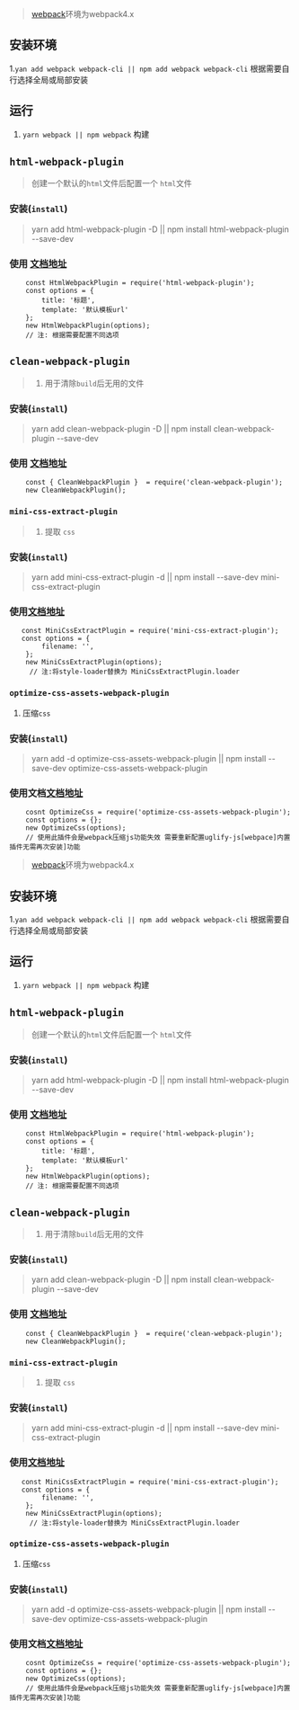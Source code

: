 >[webpack](https://www.webpackjs.com/ '文档地址')环境为webpack4.x
## 安装环境
1.``` yan add webpack webpack-cli || npm add webpack webpack-cli ``` 根据需要自行选择全局或局部安装

## 运行
1. ``` yarn webpack || npm webpack ``` 构建

## ``` html-webpack-plugin ```
> 创建一个默认的```html```文件后配置一个 ```html```文件

### 安装(```install```)
> yarn add html-webpack-plugin -D || npm install html-webpack-plugin  --save-dev
### 使用 [文档地址](https://github.com/jantimon/html-webpack-plugin 'github')
```
    const HtmlWebpackPlugin = require('html-webpack-plugin');
    const options = {
        title: '标题',
        template: '默认模板url'
    };
    new HtmlWebpackPlugin(options);
    // 注: 根据需要配置不同选项
```

## ```clean-webpack-plugin```
>1. 用于清除```build```后无用的文件  

### 安装(```install```)
> yarn add clean-webpack-plugin -D || npm install clean-webpack-plugin --save-dev
### 使用 [文档地址](https://github.com/johnagan/clean-webpack-plugin 'github')
```
    const { CleanWebpackPlugin }  = require('clean-webpack-plugin');
    new CleanWebpackPlugin();
```

### ```mini-css-extract-plugin```
> 1. 提取 ```css```
### 安装(```install```)
> yarn add mini-css-extract-plugin -d || npm install --save-dev mini-css-extract-plugin
### 使用[文档地址](https://github.com/webpack-contrib/mini-css-extract-plugin 'github')
```
   const MiniCssExtractPlugin = require('mini-css-extract-plugin');
   const options = {
        filename: '',
    };
    new MiniCssExtractPlugin(options);
     // 注:将style-loader替换为 MiniCssExtractPlugin.loader
```
### ```optimize-css-assets-webpack-plugin```
1. 压缩```css```
### 安装(```install```)
> yarn add -d optimize-css-assets-webpack-plugin
 || npm install --save-dev optimize-css-assets-webpack-plugin

### 使用文档[文档地址](https://github.com/NMFR/optimize-css-assets-webpack-plugin 'github')
```
    cosnt OptimizeCss = require('optimize-css-assets-webpack-plugin');
    const options = {};
    new OptimizeCss(options);
    // 使用此插件会是webpack压缩js功能失效 需要重新配置uglify-js[webpace]内置插件无需再次安装]功能
```





>[webpack](https://www.webpackjs.com/ '文档地址')环境为webpack4.x
## 安装环境
1.``` yan add webpack webpack-cli || npm add webpack webpack-cli ``` 根据需要自行选择全局或局部安装

## 运行
1. ``` yarn webpack || npm webpack ``` 构建

## ``` html-webpack-plugin ```
> 创建一个默认的```html```文件后配置一个 ```html```文件

### 安装(```install```)
> yarn add html-webpack-plugin -D || npm install html-webpack-plugin  --save-dev
### 使用 [文档地址](https://github.com/jantimon/html-webpack-plugin 'github')
```
    const HtmlWebpackPlugin = require('html-webpack-plugin');
    const options = {
        title: '标题',
        template: '默认模板url'
    };
    new HtmlWebpackPlugin(options);
    // 注: 根据需要配置不同选项
```

## ```clean-webpack-plugin```
>1. 用于清除```build```后无用的文件  

### 安装(```install```)
> yarn add clean-webpack-plugin -D || npm install clean-webpack-plugin --save-dev
### 使用 [文档地址](https://github.com/johnagan/clean-webpack-plugin 'github')
```
    const { CleanWebpackPlugin }  = require('clean-webpack-plugin');
    new CleanWebpackPlugin();
```

### ```mini-css-extract-plugin```
> 1. 提取 ```css```
### 安装(```install```)
> yarn add mini-css-extract-plugin -d || npm install --save-dev mini-css-extract-plugin
### 使用[文档地址](https://github.com/webpack-contrib/mini-css-extract-plugin 'github')
```
   const MiniCssExtractPlugin = require('mini-css-extract-plugin');
   const options = {
        filename: '',
    };
    new MiniCssExtractPlugin(options);
     // 注:将style-loader替换为 MiniCssExtractPlugin.loader
```
### ```optimize-css-assets-webpack-plugin```
1. 压缩```css```
### 安装(```install```)
> yarn add -d optimize-css-assets-webpack-plugin
 || npm install --save-dev optimize-css-assets-webpack-plugin

### 使用文档[文档地址](https://github.com/NMFR/optimize-css-assets-webpack-plugin 'github')
```
    cosnt OptimizeCss = require('optimize-css-assets-webpack-plugin');
    const options = {};
    new OptimizeCss(options);
    // 使用此插件会是webpack压缩js功能失效 需要重新配置uglify-js[webpace]内置插件无需再次安装]功能
```





